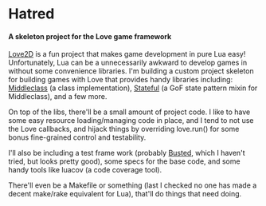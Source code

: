 # Hatred
#### A skeleton project for the Love game framework

[Love2D](https://love2d.org/) is a fun project that makes game development in
pure Lua easy! Unfortunately, Lua can be a unnecessarily awkward to develop
games in without some convenience libraries. I'm building a custom project
skeleton for building games with Love that provides handy libraries including:
[Middleclass](https://github.com/kikito/middleclass) (a class implementation),
[Stateful](https://github.com/kikito/stateful.lua) (a GoF state pattern mixin
for Middleclass), and a few more.

On top of the libs, there'll be a small amount of project code. I like to have
some easy resource loading/managing code in place, and I tend to not use the 
Love callbacks, and hijack things by overriding love.run() for some bonus
fine-grained control and testability.

I'll also be including a test frame work (probably
[Busted](https://github.com/Olivine-Labs/busted), which I haven't tried, but
looks pretty good), some specs for the base code, and some handy tools like
luacov (a code coverage tool).

There'll even be a Makefile or something (last I checked no one has made a 
decent make/rake equivalent for Lua), that'll do things that need doing.

